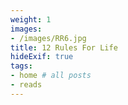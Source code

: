 ```yaml
---
weight: 1
images:
- /images/RR6.jpg
title: 12 Rules For Life
hideExif: true
tags:
- home # all posts
- reads
---
```

